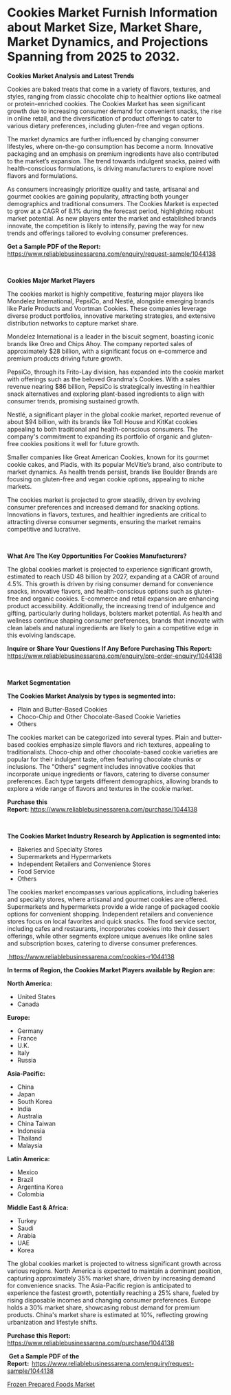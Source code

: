 <p><h1>Cookies Market Furnish Information about Market Size, Market Share, Market Dynamics, and Projections Spanning from 2025 to 2032.</h1></p><p><strong>Cookies Market Analysis and Latest Trends</strong></p>
<p><p>Cookies are baked treats that come in a variety of flavors, textures, and styles, ranging from classic chocolate chip to healthier options like oatmeal or protein-enriched cookies. The Cookies Market has seen significant growth due to increasing consumer demand for convenient snacks, the rise in online retail, and the diversification of product offerings to cater to various dietary preferences, including gluten-free and vegan options.</p><p>The market dynamics are further influenced by changing consumer lifestyles, where on-the-go consumption has become a norm. Innovative packaging and an emphasis on premium ingredients have also contributed to the market’s expansion. The trend towards indulgent snacks, paired with health-conscious formulations, is driving manufacturers to explore novel flavors and formulations.</p><p>As consumers increasingly prioritize quality and taste, artisanal and gourmet cookies are gaining popularity, attracting both younger demographics and traditional consumers. The Cookies Market is expected to grow at a CAGR of 8.1% during the forecast period, highlighting robust market potential. As new players enter the market and established brands innovate, the competition is likely to intensify, paving the way for new trends and offerings tailored to evolving consumer preferences.</p></p>
<p><strong>Get a Sample PDF of the Report:&nbsp;</strong> <a href="https://www.reliablebusinessarena.com/enquiry/request-sample/1044138?utm_campaign=3101&utm_medium=2&utm_source=Github&utm_content=ia&utm_term=07042025&utm_id=cookies">https://www.reliablebusinessarena.com/enquiry/request-sample/1044138</a></p>
<p>&nbsp;</p>
<p><strong>Cookies Major Market Players</strong></p>
<p><p>The cookies market is highly competitive, featuring major players like Mondelez International, PepsiCo, and Nestlé, alongside emerging brands like Parle Products and Voortman Cookies. These companies leverage diverse product portfolios, innovative marketing strategies, and extensive distribution networks to capture market share.</p><p>Mondelez International is a leader in the biscuit segment, boasting iconic brands like Oreo and Chips Ahoy. The company reported sales of approximately $28 billion, with a significant focus on e-commerce and premium products driving future growth.</p><p>PepsiCo, through its Frito-Lay division, has expanded into the cookie market with offerings such as the beloved Grandma's Cookies. With a sales revenue nearing $86 billion, PepsiCo is strategically investing in healthier snack alternatives and exploring plant-based ingredients to align with consumer trends, promising sustained growth.</p><p>Nestlé, a significant player in the global cookie market, reported revenue of about $94 billion, with its brands like Toll House and KitKat cookies appealing to both traditional and health-conscious consumers. The company's commitment to expanding its portfolio of organic and gluten-free cookies positions it well for future growth.</p><p>Smaller companies like Great American Cookies, known for its gourmet cookie cakes, and Pladis, with its popular McVitie’s brand, also contribute to market dynamics. As health trends persist, brands like Boulder Brands are focusing on gluten-free and vegan cookie options, appealing to niche markets.</p><p>The cookies market is projected to grow steadily, driven by evolving consumer preferences and increased demand for snacking options. Innovations in flavors, textures, and healthier ingredients are critical to attracting diverse consumer segments, ensuring the market remains competitive and lucrative.</p></p>
<p>&nbsp;</p>
<p><strong>What Are The Key Opportunities For Cookies Manufacturers?</strong></p>
<p><p>The global cookies market is projected to experience significant growth, estimated to reach USD 48 billion by 2027, expanding at a CAGR of around 4.5%. This growth is driven by rising consumer demand for convenience snacks, innovative flavors, and health-conscious options such as gluten-free and organic cookies. E-commerce and retail expansion are enhancing product accessibility. Additionally, the increasing trend of indulgence and gifting, particularly during holidays, bolsters market potential. As health and wellness continue shaping consumer preferences, brands that innovate with clean labels and natural ingredients are likely to gain a competitive edge in this evolving landscape.</p></p>
<p><strong>Inquire or Share Your Questions If Any Before Purchasing This Report:</strong> <a href="https://www.reliablebusinessarena.com/enquiry/pre-order-enquiry/1044138?utm_campaign=3101&utm_medium=2&utm_source=Github&utm_content=ia&utm_term=07042025&utm_id=cookies">https://www.reliablebusinessarena.com/enquiry/pre-order-enquiry/1044138</a></p>
<p>&nbsp;</p>
<p><strong>Market Segmentation</strong></p>
<p><strong>The Cookies Market Analysis by types is segmented into:</strong></p>
<p><ul><li>Plain and Butter-Based Cookies</li><li>Choco-Chip and Other Chocolate-Based Cookie Varieties</li><li>Others</li></ul></p>
<p><p>The cookies market can be categorized into several types. Plain and butter-based cookies emphasize simple flavors and rich textures, appealing to traditionalists. Choco-chip and other chocolate-based cookie varieties are popular for their indulgent taste, often featuring chocolate chunks or inclusions. The "Others" segment includes innovative cookies that incorporate unique ingredients or flavors, catering to diverse consumer preferences. Each type targets different demographics, allowing brands to explore a wide range of flavors and textures in the cookie market.</p></p>
<p><strong>Purchase this Report:&nbsp;</strong><a href="https://www.reliablebusinessarena.com/purchase/1044138?utm_campaign=3101&utm_medium=2&utm_source=Github&utm_content=ia&utm_term=07042025&utm_id=cookies">https://www.reliablebusinessarena.com/purchase/1044138</a></p>
<p>&nbsp;</p>
<p><strong>The Cookies Market Industry Research by Application is segmented into:</strong></p>
<p><ul><li>Bakeries and Specialty Stores</li><li>Supermarkets and Hypermarkets</li><li>Independent Retailers and Convenience Stores</li><li>Food Service</li><li>Others</li></ul></p>
<p><p>The cookies market encompasses various applications, including bakeries and specialty stores, where artisanal and gourmet cookies are offered. Supermarkets and hypermarkets provide a wide range of packaged cookie options for convenient shopping. Independent retailers and convenience stores focus on local favorites and quick snacks. The food service sector, including cafes and restaurants, incorporates cookies into their dessert offerings, while other segments explore unique avenues like online sales and subscription boxes, catering to diverse consumer preferences.</p></p>
<p><a href="https://www.reliablebusinessarena.com/cookies-r1044138?utm_campaign=3101&utm_medium=2&utm_source=Github&utm_content=ia&utm_term=07042025&utm_id=cookies">&nbsp;https://www.reliablebusinessarena.com/cookies-r1044138</a></p>
<p><strong>In terms of Region, the Cookies Market Players available by Region are:</strong></p>
<p>
    <p> <strong> North America: </strong>
        <ul>
            <li>United States</li>
            <li>Canada</li>
        </ul>
        </p> 
    <p> <strong> Europe: </strong>
        <ul>
            <li>Germany</li>
            <li>France</li>
            <li>U.K.</li>
            <li>Italy</li>
            <li>Russia</li>
        </ul>
        </p> 
    <p> <strong> Asia-Pacific: </strong>
        <ul>
            <li>China</li>
            <li>Japan</li>
            <li>South Korea</li>
            <li>India</li>
            <li>Australia</li>
            <li>China Taiwan</li>
            <li>Indonesia</li>
            <li>Thailand</li>
            <li>Malaysia</li>
        </ul>
        </p> 
    <p> <strong> Latin America: </strong>
        <ul>
            <li>Mexico</li>
            <li>Brazil</li>
            <li>Argentina Korea</li>
            <li>Colombia</li>
        </ul>
        </p> 
    <p> <strong> Middle East & Africa: </strong>
        <ul>
            <li>Turkey</li>
            <li>Saudi</li>
            <li>Arabia</li>
            <li>UAE</li>
            <li>Korea</li>
        </ul>
    </p>
    </p>
<p><p>The global cookies market is projected to witness significant growth across various regions. North America is expected to maintain a dominant position, capturing approximately 35% market share, driven by increasing demand for convenience snacks. The Asia-Pacific region is anticipated to experience the fastest growth, potentially reaching a 25% share, fueled by rising disposable incomes and changing consumer preferences. Europe holds a 30% market share, showcasing robust demand for premium products. China's market share is estimated at 10%, reflecting growing urbanization and lifestyle shifts.</p></p>
<p><strong>Purchase this Report: </strong><a href="https://www.reliablebusinessarena.com/purchase/1044138?utm_campaign=3101&utm_medium=2&utm_source=Github&utm_content=ia&utm_term=07042025&utm_id=cookies">https://www.reliablebusinessarena.com/purchase/1044138</a></p>
<p>&nbsp;<strong>Get a Sample PDF of the Report:&nbsp;&nbsp;</strong><a href="https://www.reliablebusinessarena.com/enquiry/request-sample/1044138?utm_campaign=3101&utm_medium=2&utm_source=Github&utm_content=ia&utm_term=07042025&utm_id=cookies">https://www.reliablebusinessarena.com/enquiry/request-sample/1044138</a></p>
<p><strong></strong></p>
<p><p><a href="https://github.com/XavierTyler76/Market-Research-Report-List-1/blob/main/frozen-prepared-foods-market.md?utm_campaign=3101&utm_medium=2&utm_source=Github&utm_content=ia&utm_term=07042025&utm_id=cookies">Frozen Prepared Foods Market</a></p></p>